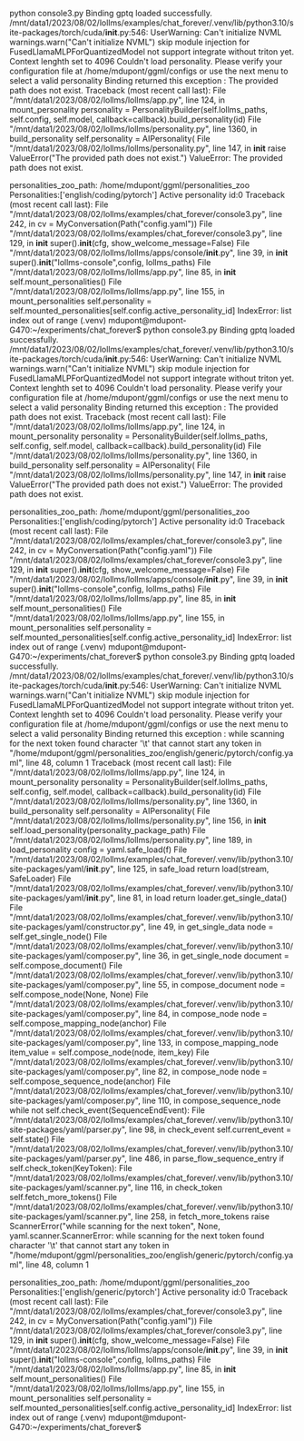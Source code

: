 python console3.py
Binding gptq loaded successfully.
/mnt/data1/2023/08/02/lollms/examples/chat_forever/.venv/lib/python3.10/site-packages/torch/cuda/__init__.py:546: UserWarning: Can't initialize NVML
  warnings.warn("Can't initialize NVML")
skip module injection for FusedLlamaMLPForQuantizedModel not support integrate without triton yet.
Context lenghth set to 4096
Couldn't load personality. Please verify your configuration file at /home/mdupont/ggml/configs or use the next menu to select a valid personality
Binding returned this exception : The provided path does not exist.
Traceback (most recent call last):
  File "/mnt/data1/2023/08/02/lollms/lollms/app.py", line 124, in mount_personality
    personality = PersonalityBuilder(self.lollms_paths, self.config, self.model, callback=callback).build_personality(id)
  File "/mnt/data1/2023/08/02/lollms/lollms/personality.py", line 1360, in build_personality
    self.personality = AIPersonality(
  File "/mnt/data1/2023/08/02/lollms/lollms/personality.py", line 147, in __init__
    raise ValueError("The provided path does not exist.")
ValueError: The provided path does not exist.

personalities_zoo_path: /home/mdupont/ggml/personalities_zoo
Personalities:['english/coding/pytorch']
Active personality id:0
Traceback (most recent call last):
  File "/mnt/data1/2023/08/02/lollms/examples/chat_forever/console3.py", line 242, in <module>
    cv = MyConversation(Path("config.yaml"))
  File "/mnt/data1/2023/08/02/lollms/examples/chat_forever/console3.py", line 129, in __init__
    super().__init__(cfg, show_welcome_message=False)
  File "/mnt/data1/2023/08/02/lollms/lollms/apps/console/__init__.py", line 39, in __init__
    super().__init__("lollms-console",config, lollms_paths)
  File "/mnt/data1/2023/08/02/lollms/lollms/app.py", line 85, in __init__
    self.mount_personalities()
  File "/mnt/data1/2023/08/02/lollms/lollms/app.py", line 155, in mount_personalities
    self.personality = self.mounted_personalities[self.config.active_personality_id]
IndexError: list index out of range
(.venv) mdupont@mdupont-G470:~/experiments/chat_forever$ python console3.py
Binding gptq loaded successfully.
/mnt/data1/2023/08/02/lollms/examples/chat_forever/.venv/lib/python3.10/site-packages/torch/cuda/__init__.py:546: UserWarning: Can't initialize NVML
  warnings.warn("Can't initialize NVML")
skip module injection for FusedLlamaMLPForQuantizedModel not support integrate without triton yet.
Context lenghth set to 4096
Couldn't load personality. Please verify your configuration file at /home/mdupont/ggml/configs or use the next menu to select a valid personality
Binding returned this exception : The provided path does not exist.
Traceback (most recent call last):
  File "/mnt/data1/2023/08/02/lollms/lollms/app.py", line 124, in mount_personality
    personality = PersonalityBuilder(self.lollms_paths, self.config, self.model, callback=callback).build_personality(id)
  File "/mnt/data1/2023/08/02/lollms/lollms/personality.py", line 1360, in build_personality
    self.personality = AIPersonality(
  File "/mnt/data1/2023/08/02/lollms/lollms/personality.py", line 147, in __init__
    raise ValueError("The provided path does not exist.")
ValueError: The provided path does not exist.

personalities_zoo_path: /home/mdupont/ggml/personalities_zoo
Personalities:['english/coding/pytorch']
Active personality id:0
Traceback (most recent call last):
  File "/mnt/data1/2023/08/02/lollms/examples/chat_forever/console3.py", line 242, in <module>
    cv = MyConversation(Path("config.yaml"))
  File "/mnt/data1/2023/08/02/lollms/examples/chat_forever/console3.py", line 129, in __init__
    super().__init__(cfg, show_welcome_message=False)
  File "/mnt/data1/2023/08/02/lollms/lollms/apps/console/__init__.py", line 39, in __init__
    super().__init__("lollms-console",config, lollms_paths)
  File "/mnt/data1/2023/08/02/lollms/lollms/app.py", line 85, in __init__
    self.mount_personalities()
  File "/mnt/data1/2023/08/02/lollms/lollms/app.py", line 155, in mount_personalities
    self.personality = self.mounted_personalities[self.config.active_personality_id]
IndexError: list index out of range
(.venv) mdupont@mdupont-G470:~/experiments/chat_forever$ python console3.py
Binding gptq loaded successfully.
/mnt/data1/2023/08/02/lollms/examples/chat_forever/.venv/lib/python3.10/site-packages/torch/cuda/__init__.py:546: UserWarning: Can't initialize NVML
  warnings.warn("Can't initialize NVML")
skip module injection for FusedLlamaMLPForQuantizedModel not support integrate without triton yet.
Context lenghth set to 4096
Couldn't load personality. Please verify your configuration file at /home/mdupont/ggml/configs or use the next menu to select a valid personality
Binding returned this exception : while scanning for the next token
found character '\t' that cannot start any token
  in "/home/mdupont/ggml/personalities_zoo/english/generic/pytorch/config.yaml", line 48, column 1
Traceback (most recent call last):
  File "/mnt/data1/2023/08/02/lollms/lollms/app.py", line 124, in mount_personality
    personality = PersonalityBuilder(self.lollms_paths, self.config, self.model, callback=callback).build_personality(id)
  File "/mnt/data1/2023/08/02/lollms/lollms/personality.py", line 1360, in build_personality
    self.personality = AIPersonality(
  File "/mnt/data1/2023/08/02/lollms/lollms/personality.py", line 156, in __init__
    self.load_personality(personality_package_path)
  File "/mnt/data1/2023/08/02/lollms/lollms/personality.py", line 189, in load_personality
    config = yaml.safe_load(f)
  File "/mnt/data1/2023/08/02/lollms/examples/chat_forever/.venv/lib/python3.10/site-packages/yaml/__init__.py", line 125, in safe_load
    return load(stream, SafeLoader)
  File "/mnt/data1/2023/08/02/lollms/examples/chat_forever/.venv/lib/python3.10/site-packages/yaml/__init__.py", line 81, in load
    return loader.get_single_data()
  File "/mnt/data1/2023/08/02/lollms/examples/chat_forever/.venv/lib/python3.10/site-packages/yaml/constructor.py", line 49, in get_single_data
    node = self.get_single_node()
  File "/mnt/data1/2023/08/02/lollms/examples/chat_forever/.venv/lib/python3.10/site-packages/yaml/composer.py", line 36, in get_single_node
    document = self.compose_document()
  File "/mnt/data1/2023/08/02/lollms/examples/chat_forever/.venv/lib/python3.10/site-packages/yaml/composer.py", line 55, in compose_document
    node = self.compose_node(None, None)
  File "/mnt/data1/2023/08/02/lollms/examples/chat_forever/.venv/lib/python3.10/site-packages/yaml/composer.py", line 84, in compose_node
    node = self.compose_mapping_node(anchor)
  File "/mnt/data1/2023/08/02/lollms/examples/chat_forever/.venv/lib/python3.10/site-packages/yaml/composer.py", line 133, in compose_mapping_node
    item_value = self.compose_node(node, item_key)
  File "/mnt/data1/2023/08/02/lollms/examples/chat_forever/.venv/lib/python3.10/site-packages/yaml/composer.py", line 82, in compose_node
    node = self.compose_sequence_node(anchor)
  File "/mnt/data1/2023/08/02/lollms/examples/chat_forever/.venv/lib/python3.10/site-packages/yaml/composer.py", line 110, in compose_sequence_node
    while not self.check_event(SequenceEndEvent):
  File "/mnt/data1/2023/08/02/lollms/examples/chat_forever/.venv/lib/python3.10/site-packages/yaml/parser.py", line 98, in check_event
    self.current_event = self.state()
  File "/mnt/data1/2023/08/02/lollms/examples/chat_forever/.venv/lib/python3.10/site-packages/yaml/parser.py", line 486, in parse_flow_sequence_entry
    if self.check_token(KeyToken):
  File "/mnt/data1/2023/08/02/lollms/examples/chat_forever/.venv/lib/python3.10/site-packages/yaml/scanner.py", line 116, in check_token
    self.fetch_more_tokens()
  File "/mnt/data1/2023/08/02/lollms/examples/chat_forever/.venv/lib/python3.10/site-packages/yaml/scanner.py", line 258, in fetch_more_tokens
    raise ScannerError("while scanning for the next token", None,
yaml.scanner.ScannerError: while scanning for the next token
found character '\t' that cannot start any token
  in "/home/mdupont/ggml/personalities_zoo/english/generic/pytorch/config.yaml", line 48, column 1

personalities_zoo_path: /home/mdupont/ggml/personalities_zoo
Personalities:['english/generic/pytorch']
Active personality id:0
Traceback (most recent call last):
  File "/mnt/data1/2023/08/02/lollms/examples/chat_forever/console3.py", line 242, in <module>
    cv = MyConversation(Path("config.yaml"))
  File "/mnt/data1/2023/08/02/lollms/examples/chat_forever/console3.py", line 129, in __init__
    super().__init__(cfg, show_welcome_message=False)
  File "/mnt/data1/2023/08/02/lollms/lollms/apps/console/__init__.py", line 39, in __init__
    super().__init__("lollms-console",config, lollms_paths)
  File "/mnt/data1/2023/08/02/lollms/lollms/app.py", line 85, in __init__
    self.mount_personalities()
  File "/mnt/data1/2023/08/02/lollms/lollms/app.py", line 155, in mount_personalities
    self.personality = self.mounted_personalities[self.config.active_personality_id]
IndexError: list index out of range
(.venv) mdupont@mdupont-G470:~/experiments/chat_forever$ 
